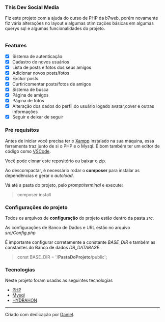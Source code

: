 ### This Dev Social Media

<p>Fiz este projeto com a ajuda do curso de PHP da b7web, porém novamente fiz vária alterações no layout e algumas otimizações básicas em algumas querys sql e algumas funcionalidades do projeto.</p>

<img src=""/>

### Features

- [x] Sistema de autenticação
- [x] Cadastro de novos usuários
- [x] Lista de posts e fotos dos seus amigos
- [x] Adicionar novos posts/fotos
- [x] Excluir posts
- [x] Curtir/comentar posts/fotos de amigos
- [x] Sistema de busca
- [x] Página de amigos
- [x] Página de fotos
- [x] Alteração dos dados do perfil do usuário logado avatar,cover e outras informações
- [x] Seguir e deixar de seguir

### Pré requisitos
Antes de iniciar você precisa ter o [Xampp](https://www.apachefriends.org/pt_br/index.html) instalado na sua máquina, essa ferramenta traz junto de si o PHP e o Mysql. É bom também ter um editor de código como [VSCode](https://code.visualstudio.com/).

Você pode clonar este repositório ou baixar o zip.

Ao descompactar, é necessário rodar o **composer** para instalar as dependências e gerar o *autoload*.

Vá até a pasta do projeto, pelo *prompt/terminal* e execute:
> composer install

### Configurações do projeto

Todos os arquivos de **configuração** do projeto estão dentro da pasta *src*.

As configurações de Banco de Dados e URL estão no arquivo *src/Config.php*

É importante configurar corretamente a constante *BASE_DIR* e também as constantes do Banco de dados *DB_DATABASE*:
> const BASE_DIR = '/**PastaDoProjeto**/public';

### Tecnologias

Neste projeto foram usadas as seguintes tecnologias

- [PHP](https://www.php.net/)
- [Mysql](https://www.mysql.com/)
- [HYDRAHON](https://clancats.io/hydrahon/master/)

<hr/>
Criado com dedicação por <a href="https://github.com/d8web/" target="_blank">Daniel</a>.